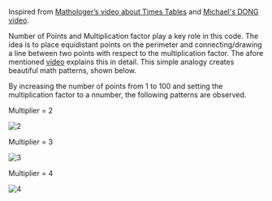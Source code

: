 Inspired from [Mathologer’s video about Times Tables](https://www.youtube.com/watch?v=qhbuKbxJsk8) and [Michael's DONG video](https://www.youtube.com/watch?v=eXUUClgd-Eo).

Number of Points and Multiplication factor play a key role in this code. The idea is to place equidistant points on the perimeter and connecting/drawing a line between two points with respect to the multiplication factor. The afore mentioned [video](https://www.youtube.com/watch?v=qhbuKbxJsk8) explains this in detail. This simple analogy creates beautiful math patterns, shown below.

By increasing the number of points from 1 to 100 and setting the multiplication factor to a nnumber, the following patterns are observed.

Multiplier = 2

![2](https://user-images.githubusercontent.com/39982386/58658688-a8f18400-82e6-11e9-8bdc-178ee3b3bbfc.gif)

Multiplier = 3

![3](https://user-images.githubusercontent.com/39982386/58659658-261df880-82e9-11e9-9ae2-e77a1c52c04d.gif)

Multiplier = 4

![4](https://user-images.githubusercontent.com/39982386/58659689-3b932280-82e9-11e9-8430-3921903faf2c.gif)
